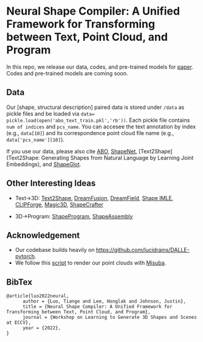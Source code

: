 # Neural Shape Compiler: A Unified Framework for Transforming between Text, Point Cloud, and Program

In this repo, we release our data, codes, and pre-trained models for [paper](https://arxiv.org/abs/2212.12952). Codes and pre-trained models are coming soon.

## Data

Our [shape, structural description] paired data is stored under `/data` as pickle files and be loaded via `data= pickle.load(open('abo_text_train.pkl','rb'))`. Each pickle file contains `num of indices` and `pcs_name`. You can accesee the text annotation by index (e.g., `data[10]`) and its correspondence point cloud file name (e.g., `data['pcs_name'][10]`). 

If you use our data, please also cite [ABO](https://arxiv.org/abs/2110.06199), [ShapeNet](https://arxiv.org/abs/1512.03012), [Text2Shape](Text2Shape: Generating Shapes from Natural Language by Learning Joint Embeddings), and [ShapeGlot](https://arxiv.org/abs/1905.02925).



## Other Interesting Ideas

- Text->3D: [Text2Shape](http://text2shape.stanford.edu/), [DreamFusion](https://dreamfusion3d.github.io/), [DreamField](https://ajayj.com/dreamfields), [Shape IMLE](https://github.com/liuzhengzhe/Towards-Implicit-Text-Guided-Shape-Generation), [CLIPForge](https://github.com/AutodeskAILab/Clip-Forge), [Magic3D](https://deepimagination.cc/Magic3D/), [ShapeCrafter](https://arxiv.org/abs/2207.09446)

- 3D->Program: [ShapeProgram](http://shape2prog.csail.mit.edu/), [ShapeAssembly](https://github.com/rkjones4/ShapeAssembly)

## Acknowledgement

- Our codebase builds heavily on https://github.com/lucidrains/DALLE-pytorch. 
- We follow this [script](https://github.com/zekunhao1995/PointFlowRenderer) to render our point clouds with [Misuba](http://www.mitsuba-renderer.org/).

## BibTex

```
@article{luo2022neural,
      author = {Luo, Tiange and Lee, Honglak and Johnson, Justin},
      title = {Neural Shape Compiler: A Unified Framework for Transforming between Text, Point Cloud, and Program},
      journal = {Workshop on Learning to Generate 3D Shapes and Scenes at ECCV},
      year = {2022},
}
```
